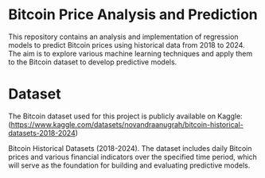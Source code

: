 # Bitcoin Price Analysis and Prediction
This repository contains an analysis and implementation of regression models to predict Bitcoin prices using historical data from 2018 to 2024. The aim is to explore various machine learning techniques and apply them to the Bitcoin dataset to develop predictive models.

# Dataset
The Bitcoin dataset used for this project is publicly available on Kaggle: (https://www.kaggle.com/datasets/novandraanugrah/bitcoin-historical-datasets-2018-2024)

Bitcoin Historical Datasets (2018-2024).
The dataset includes daily Bitcoin prices and various financial indicators over the specified time period, which will serve as the foundation for building and evaluating predictive models.
